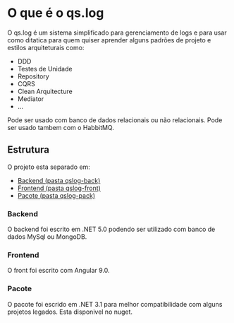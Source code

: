 # O que é o qs.log
O qs.log é um sistema simplificado para gerenciamento de logs e para usar como ditatica para quem quiser aprender alguns padrões de projeto e estilos arquiteturais como: 
- DDD
- Testes de Unidade
- Repository
- CQRS
- Clean Arquitecture
- Mediator
- ...

Pode ser usado com banco de dados relacionais ou não relacionais. 
Pode ser usado tambem com o HabbitMQ. 

## Estrutura

O projeto esta separado em:
- [Backend (pasta qslog-back)](https://github.com/danilodumba/qsLog/tree/master/qslog-back)
- [Frontend (pasta qslog-front)](https://github.com/danilodumba/qsLog/tree/master/qslog-front)
- [Pacote (pasta qslog-pack)](https://github.com/danilodumba/qsLog/tree/master/qslog-pack)

### Backend

O backend foi escrito em .NET 5.0 podendo ser utilizado com banco de dados MySql ou MongoDB. 

### Frontend

O front foi escrito com Angular 9.0. 

### Pacote

O pacote foi escrido em .NET 3.1 para melhor compatibilidade com alguns projetos legados. Esta disponivel no nuget.
